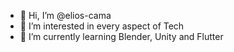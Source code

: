 - 👋 Hi, I’m @elios-cama
- 👀 I’m interested in every aspect of Tech
- 🌱 I’m currently learning Blender, Unity and Flutter

<!---
elios-cama/elios-cama is a ✨ special ✨ repository because its `README.md` (this file) appears on your GitHub profile.
You can click the Preview link to take a look at your changes.
--->
